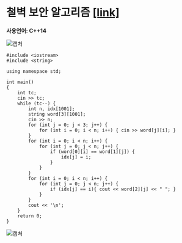 # 철벽 보안 알고리즘 [[link]](https://www.acmicpc.net/problem/9322)
**사용언어: C++14**

![캡처](https://user-images.githubusercontent.com/38516906/60842938-4dcd7e00-a210-11e9-8ee9-7b0189932321.PNG)

```
#include <iostream>
#include <string>

using namespace std;
 
int main() 
{
    int tc;
    cin >> tc;
    while (tc--) {
        int n, idx[1001];
        string word[3][1001];
        cin >> n;
        for (int j = 0; j < 3; j++) {
            for (int i = 0; i < n; i++) { cin >> word[j][i]; }
        }
        for (int i = 0; i < n; i++) {
            for (int j = 0; j < n; j++) {
                if (word[0][i] == word[1][j]) {
                    idx[j] = i;
                }
            }
        }
        for (int i = 0; i < n; i++) {
            for (int j = 0; j < n; j++) {
                if (idx[j] == i){ cout << word[2][j] << " "; }
            }
        }
        cout << '\n';
    }
    return 0;
}

```

![캡처](https://user-images.githubusercontent.com/38516906/60843148-d1876a80-a210-11e9-94d0-faa7598d4a6d.PNG)
